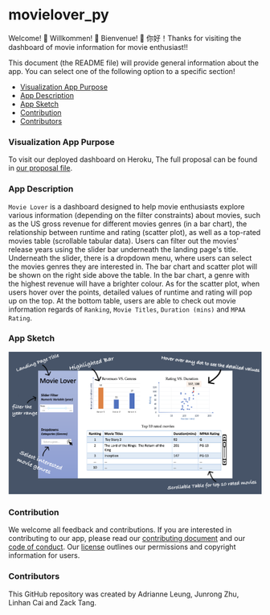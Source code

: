 # movielover_py

Welcome! 🎉 Willkommen! 🎊 Bienvenue! 👋 你好！Thanks for visiting the dashboard of movie information for movie enthusiast!!

This document (the README file) will provide general information about the app. You can select one of the following option to a specific section!

* [Visualization App Purpose](#visualization-app-purpose)
* [App Description](#app-description)
* [App Sketch](#app-sketch)
* [Contribution](#contribution)
* [Contributors](#contributors)

### Visualization App Purpose

To visit our deployed dashboard on Heroku, The full proposal can be found in [our proposal file](https://github.com/UBC-MDS/movielover_py/blob/main/docs/proposal.md).

### App Description

`Movie Lover` is a dashboard designed to help movie enthusiasts explore various information (depending on the filter constraints) about movies, such as the US gross revenue for different movies genres (in a bar chart), the relationship between runtime and rating (scatter plot), as well as a top-rated movies table (scrollable tabular data). Users can filter out the movies' release years using the slider bar underneath the landing page's title. Underneath the slider, there is a dropdown menu, where users can select the movies genres they are interested in. The bar chart and scatter plot will be shown on the right side above the table. In the bar chart, a genre with the highest revenue will have a brighter colour. As for the scatter plot, when users hover over the points, detailed values of runtime and rating will pop up on the top. At the bottom table, users are able to check out movie information regards of `Ranking`, `Movie Titles`, `Duration (mins)` and `MPAA Rating`.

### App Sketch  

![](img/sketch.png)

### Contribution

We welcome all feedback and contributions. If you are interested in contributing to our app, please read our [contributing document](https://github.com/UBC-MDS/movielover_py/blob/main/CONTRIBUTING.md) and our [code of conduct](https://github.com/UBC-MDS/movielover_py/blob/main/CODE_OF_CONDUCT.md). Our [license](https://github.com/UBC-MDS/movielover_py/blob/main/LICENSE) outlines our permissions and copyright information for users.

### Contributors

This GitHub repository was created by Adrianne Leung, Junrong Zhu, Linhan Cai and Zack Tang.

